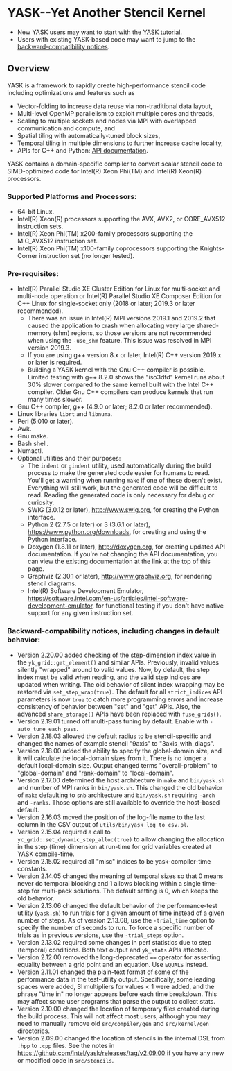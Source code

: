 # YASK--Yet Another Stencil Kernel

* New YASK users may want to start with the [YASK tutorial](docs/YASK-tutorial.pdf).
* Users with existing YASK-based code may want to jump to the [backward-compatibility notices](#backward-compatibility-notices).

## Overview
YASK is a framework to rapidly create high-performance stencil code including optimizations and features such as
* Vector-folding to increase data reuse via non-traditional data layout,
* Multi-level OpenMP parallelism to exploit multiple cores and threads,
* Scaling to multiple sockets and nodes via MPI with overlapped communication and compute, and
* Spatial tiling with automatically-tuned block sizes,
* Temporal tiling in multiple dimensions to further increase cache locality,
* APIs for C++ and Python: [API documentation](https://rawgit.com/intel/yask/api-docs/html/index.html).

YASK contains a domain-specific compiler to convert scalar stencil code to SIMD-optimized code for Intel(R) Xeon Phi(TM) and Intel(R) Xeon(R) processors.

### Supported Platforms and Processors:
* 64-bit Linux.
* Intel(R) Xeon(R) processors supporting the AVX, AVX2, or CORE_AVX512 instruction sets.
* Intel(R) Xeon Phi(TM) x200-family processors supporting the MIC_AVX512 instruction set.
* Intel(R) Xeon Phi(TM) x100-family coprocessors supporting the Knights-Corner instruction set (no longer tested).

### Pre-requisites:
* Intel(R) Parallel Studio XE Cluster Edition for Linux
  for multi-socket and multi-node operation or
  Intel(R) Parallel Studio XE Composer Edition for C++ Linux
  for single-socket only
  (2018 or later; 2019.3 or later recommended).
     * There was an issue in Intel(R) MPI versions 2019.1 and 2019.2 that
       caused the application to crash when allocating very
       large shared-memory (shm) regions, so those
       versions are not recommended when using the `-use_shm` feature.
       This issue was resolved in MPI version 2019.3.
     * If you are using g++ version 8.x or later, Intel(R) C++ version 2019.x or later
       is required.
     * Building a YASK kernel with the Gnu C++ compiler is possible.
       Limited testing with g++ 8.2.0 shows the "iso3dfd" kernel
       runs about 30% slower compared to the same kernel built with
       the Intel C++ compiler.
       Older Gnu C++ compilers can produce kernels that run
       many times slower.
* Gnu C++ compiler, g++ (4.9.0 or later; 8.2.0 or later recommended).
* Linux libraries `librt` and `libnuma`.
* Perl (5.010 or later).
* Awk.
* Gnu make.
* Bash shell.
* Numactl.
* Optional utilities and their purposes:
    * The `indent` or `gindent` utility, used automatically during the build process
      to make the generated code easier for humans to read.
      You'll get a warning when running `make` if one of these doesn't exist.
      Everything will still work, but the generated code will be difficult to read.
      Reading the generated code is only necessary for debug or curiosity.
    * SWIG (3.0.12 or later),
      http://www.swig.org, for creating the Python interface.
    * Python 2 (2.7.5 or later) or 3 (3.6.1 or later),
      https://www.python.org/downloads, for creating and using the Python interface.
    * Doxygen (1.8.11 or later),
      http://doxygen.org, for creating updated API documentation.
      If you're not changing the API documentation, you can view the existing documentation
      at the link at the top of this page.
    * Graphviz (2.30.1 or later),
      http://www.graphviz.org, for rendering stencil diagrams.
    * Intel(R) Software Development Emulator,
      https://software.intel.com/en-us/articles/intel-software-development-emulator,
      for functional testing if you don't have native support for any given instruction set.

### Backward-compatibility notices, including changes in default behavior:
* Version 2.20.00 added checking of the step-dimension index value in the `yk_grid::get_element()` and similar APIs.
Previously, invalid values silently "wrapped" around to valid values.
Now, by default, the step index must be valid when reading, and the valid step indices are updated when writing.
The old behavior of silent index wrapping may be restored via `set_step_wrap(true)`.
The default for all `strict_indices` API parameters is now `true` to catch more programming errors and
increase consistency of behavior between "set" and "get" APIs.
Also, the advanced `share_storage()` APIs have been replaced with `fuse_grids()`.
* Version 2.19.01 turned off multi-pass tuning by default. Enable with `-auto_tune_each_pass`.
* Version 2.18.03 allowed the default radius to be stencil-specific and changed the names of example stencil "9axis" to "3axis_with_diags".
* Version 2.18.00 added the ability to specify the global-domain size, and it will calculate the local-domain sizes from it.
There is no longer a default local-domain size.
Output changed terms "overall-problem" to "global-domain" and "rank-domain" to "local-domain".
* Version 2.17.00 determined the host architecture in `make` and `bin/yask.sh` and number of MPI ranks in `bin/yask.sh`.
This changed the old behavior of `make` defaulting to `snb` architecture and `bin/yask.sh` requiring `-arch` and `-ranks`.
Those options are still available to override the host-based default.
* Version 2.16.03 moved the position of the log-file name to the last column in the CSV output of `utils/bin/yask_log_to_csv.pl`.
* Version 2.15.04 required a call to `yc_grid::set_dynamic_step_alloc(true)` to allow changing the
allocation in the step (time) dimension at run-time for grid variables created at YASK compile-time.
* Version 2.15.02 required all "misc" indices to be yask-compiler-time constants.
* Version 2.14.05 changed the meaning of temporal sizes so that 0 means never do temporal blocking and 1 allows blocking within a single time-step for multi-pack solutions. The default setting is 0, which keeps the old behavior.
* Version 2.13.06 changed the default behavior of the performance-test utility (`yask.sh`) to run trials for a given amount of time instead of a given number of steps. As of version 2.13.08, use the `-trial_time` option to specify the number of seconds to run. To force a specific number of trials as in previous versions, use the `-trial_steps` option.
* Version 2.13.02 required some changes in perf statistics due to step (temporal) conditions. Both text output and `yk_stats` APIs affected.
* Version 2.12.00 removed the long-deprecated `==` operator for asserting equality between a grid point and an equation. Use `EQUALS` instead.
* Version 2.11.01 changed the plain-text format of some of the performance data in the test-utility output. Specifically, some leading spaces were added, SI multipliers for values < 1 were added, and the phrase "time in" no longer appears before each time breakdown. This may affect some user programs that parse the output to collect stats.
* Version 2.10.00 changed the location of temporary files created during the build process. This will not affect most users, although you may need to manually remove old `src/compiler/gen` and `src/kernel/gen` directories.
* Version 2.09.00 changed the location of stencils in the internal DSL from `.hpp` to `.cpp` files. See the notes in https://github.com/intel/yask/releases/tag/v2.09.00 if you have any new or modified code in `src/stencils`.
